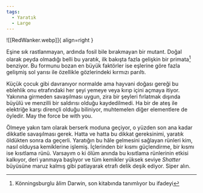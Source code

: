 ```yaml
---  
tags:  
  - Yaratık  
  - Large  
---  
```

![[RedWanker.webp]]{ align=right }  
  
Eşine sık rastlanmayan, ardında fosil bile bırakmayan bir mutant. Doğal olarak peyda olmadığı belli bu yaratık, ilk bakışta fazla gelişkin bir primata[^1] benziyor. Bu formunu bozan en büyük faktörler ise eşlerine göre fazla gelişmiş sol yarısı ile özellikle gözlerindeki kırmızı parıltı.  
  
Küçük çocuk gibi davranıyor normalde ama hayvani doğası gereği bu eblehlik onu etrafındaki her şeyi yemeye veya kırıp içini açmaya itiyor. Yakınına girmeden savaşılması uygun, zira bir şeyleri fırlatmak dışında büyülü ve menzilli bir saldırısı olduğu kaydedilmedi. Ha bir de ateş ile elektriğe karşı dirençli olduğu biliniyor, muhtemelen diğer elementlere de öyledir. May the force be with you.  
  
Ölmeye yakın tam olarak berserk moduna geçiyor, o yüzden son ana kadar dikkatle savaşılması gerek. Hatta ve hatta bu dikkat gereksinimi, yaratık öldükten sonra da geçerli. Yaratığın bu hâle gelmesini sağlayan rünleri kim, nasıl olduysa kemiklerine işlemiş. İçlerinden bir kısmı güçlendirme, bir kısmı ise kısıtlama rünü. Varsayım o ki ölüm anında bu kısıtlama rünlerinin etkisi kalkıyor, deri yanmaya başlıyor ve tüm kemikler yüksek seviye *Shatter* büyüsüne maruz kalmış gibi patlayarak etrafı delik deşik ediyor. Siper alın.  
  
[^1]: Könningsburglu âlim Darwin, son kitabında tanımlıyor bu ifadeyi